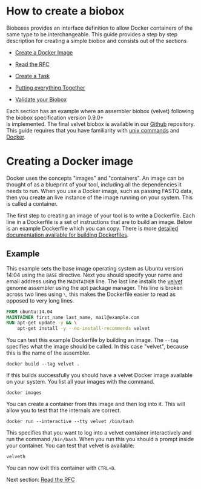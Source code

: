 # How to create a biobox

Bioboxes provides an interface definition to allow Docker containers of the
same type to be interchangeable. This guide provides a step by step description
for creating a simple biobox and consists out of the sections

* [Create a Docker Image][create]

* [Read the RFC][read-the-rfc]

* [Create a Task][task]

* [Putting everything Together][together]

* [Validate your Biobox][validate]

Each section has an example where an assembler biobox (velvet) following the biobox specification version 0.9.0+  
is implemented. The final velvet biobox is available in our [Github][velvet] repository. 
This guide requires that you have familiarity with [unix commands][] and [Docker][].

[unix commands]: http://en.wikipedia.org/wiki/List_of_Unix_commands
[Docker]: http://www.docker.com

# Creating a Docker image

Docker uses the concepts "images" and "containers". An image can be thought of
as a blueprint of your tool, including all the dependencies it needs to run.
When you use a Docker image, such as passing FASTQ data, then you create an
live instance of the image running on your system. This is called a container.

The first step to creating an image of your tool is to write a Dockerfile. Each
line in a Dockerfile is a set of instructions that are to build an image. Below
is an example Dockerfile which you can copy. There is more [detailed
documentation available for building Dockerfiles][Dockerfile].

[Dockerfile]:https://docs.docker.com/reference/builder/

## Example

This example sets the base image operating system as Ubuntu version 14:04 using
the `BASE` directive. Next you should specify your name and email address
using the `MAINTAINER` line. The last line installs the [velvet][] genome
assembler using the apt package manager. This line is broken across two lines
using `\`, this makes the Dockerfile easier to read as opposed to very long
lines.

[velvet]:https://www.ebi.ac.uk/~zerbino/velvet/

~~~ Dockerfile
FROM ubuntu:14.04
MAINTAINER first_name last_name, mail@example.com
RUN apt-get update -y && \
    apt-get install -y --no-install-recommends velvet
~~~

You can test this example Dockerfile by building an image. The `--tag`
specifies what the image should be called. In this case "velvet", because this
is the name of the assembler.

~~~ shell
docker build --tag velvet .
~~~

If this builds successfully you should have a velvet Docker image available on
your system. You list all your images with the command.

~~~ shell
docker images
~~~

You can create a container from this image and then log into it. This will
allow you to test that the internals are correct.

~~~ shell
docker run --interactive --tty velvet /bin/bash
~~~

This specifies that you want to log into a velvet container interactively and run
the command `/bin/bash`. When you run this you should a prompt inside your
container. You can test that velvet is available:

~~~ shell
velveth
~~~

You can now exit this container with `CTRL+D`.

Next section: [Read the RFC][read the rfc]

[create]:/guide/developer/build-your-image/
[read-the-rfc]:/guide/developer/read-the-rfc/
[task]:/guide/developer/create-a-task/
[together]:/guide/developer/putting-everything-together/
[validate]:/guide/developer/validate-your-biobox/
[read the rfc]:/guide/developer/read-the-rfc/
